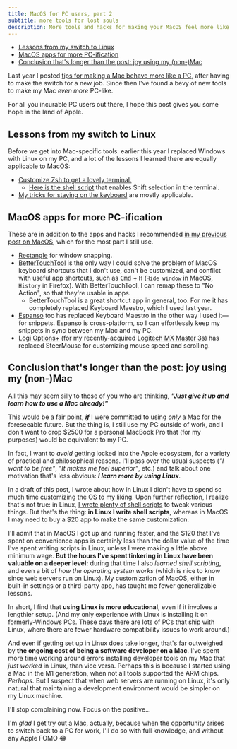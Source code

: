 ```yaml
---
title: MacOS for PC users, part 2
subtitle: more tools for lost souls
description: More tools and hacks for making your MacOS feel more like Windows or Linux.
---
```


- [Lessons from my switch to Linux](#lessons-from-my-switch-to-linux)
- [MacOS apps for more PC-ification](#macos-apps-for-more-pc-ification)
- [Conclusion that's longer than the post: joy using my (non-)Mac](#conclusion-thats-longer-than-the-post-joy-using-my-non-mac)

Last year I posted [tips for making a Mac behave more like a PC](/posts/2022/switching-from-pc-windows-to-macos), after having to make the switch for a new job. Since then I've found a bevy of new tools to make my Mac *even more* PC-like.

For all you incurable PC users out there, I hope this post gives you some hope in the land of Apple.

## Lessons from my switch to Linux

Before we get into Mac-specific tools: earlier this year I replaced Windows with Linux on my PC, and a lot of the lessons I learned there are equally applicable to MacOS:

- [Customize Zsh to get a lovely terminal.](/posts/2023/switch-to-linux-from-windows#payoff-1-a-lovely-terminal)
  - [Here is the shell script](https://github.com/fpsvogel/macos-scripts/blob/main/zshrc/zsh_shift_select) that enables Shift selection in the terminal.
- [My tricks for staying on the keyboard](/posts/2023/switch-to-linux-from-windows#payoff-2-more-time-spent-on-the-keyboard-less-on-the-mouse) are mostly applicable.

## MacOS apps for more PC-ification

These are in addition to the apps and hacks I recommended [in my previous post on MacOS](/posts/2022/switching-from-pc-windows-to-macos), which for the most part I still use.

- [Rectangle](https://rectangleapp.com/) for window snapping.
- [BetterTouchTool](https://folivora.ai) is the only way I could solve the problem of MacOS keyboard shortcuts that I don't use, can't be customized, and conflict with useful app shortcuts, such as <kbd>Cmd</kbd> + <kbd>H</kbd> (`Hide window` in MacOS, `History` in Firefox). With BetterTouchTool, I can remap these to "No Action", so that they're usable in apps.
  - BetterTouchTool is a great shortcut app in general, too. For me it has completely replaced Keyboard Maestro, which I used last year.
- [Espanso](https://espanso.org) too has replaced Keyboard Maestro in the other way I used it—for snippets. Espanso is cross-platform, so I can effortlessly keep my snippets in sync between my Mac and my PC.
- [Logi Options+](https://www.logitech.com/en-us/software/logi-options-plus.html) (for my recently-acquired [Logitech MX Master 3s](https://www.logitech.com/en-us/products/mice/mx-master-3s.html)) has replaced SteerMouse for customizing mouse speed and scrolling.

## Conclusion that's longer than the post: joy using my (non-)Mac

All this may seem silly to those of you who are thinking, ***"Just give it up and learn how to use a Mac already!"***

This would be a fair point, ***if*** I were committed to using *only* a Mac for the foreseeable future. But the thing is, I still use my PC outside of work, and I don't want to drop $2500 for a personal MacBook Pro that (for my purposes) would be equivalent to my PC.

In fact, I want to *avoid* getting locked into the Apple ecosystem, for a variety of practical and philosophical reasons. I'll pass over the usual suspects (*"I want to be free"*, *"It makes me feel superior"*, etc.) and talk about one motivation that's less obvious: ***I learn more by using Linux***.

In a draft of this post, I wrote about how in Linux I didn't have to spend so much time customizing the OS to my liking. Upon further reflection, I realize that's not true: in Linux, [I wrote plenty of shell scripts](https://github.com/fpsvogel/linux-scripts) to tweak various things. But that's the thing: **in Linux I write shell scripts**, whereas in MacOS I may need to buy a $20 app to make the same customization.

I'll admit that in MacOS I got up and running faster, and the $120 that I've spent on convenience apps is certainly less than the dollar value of the time I've spent writing scripts in Linux, unless I were making a little above minimum wage. **But the hours I've spent tinkering in Linux have been valuable on a deeper level:** during that time I also *learned shell scripting*, and even a bit of *how the operating system works* (which is nice to know since web servers run on Linux). My customization of MacOS, either in built-in settings or a third-party app, has taught me fewer generalizable lessons.

In short, I find that **using Linux is more educational**, even if it involves a lengthier setup. (And my only experience with Linux is installing it on formerly-Windows PCs. These days there are lots of PCs that ship with Linux, where there are fewer hardware compatibility issues to work around.)

And even if getting set up in Linux does take longer, that's far outweighed by **the ongoing cost of being a software developer on a Mac**. I've spent more time working around errors installing developer tools on my Mac that *just worked* in Linux, than vice versa. Perhaps this is because I started using a Mac in the M1 generation, when not all tools supported the ARM chips. *Perhaps.* But I suspect that when web servers are running on Linux, it's only natural that maintaining a development environment would be simpler on my Linux machine.

I'll stop complaining now. Focus on the positive…

I'm *glad* I get try out a Mac, actually, because when the opportunity arises to switch back to a PC for work, I'll do so with full knowledge, and without any Apple FOMO 😂
